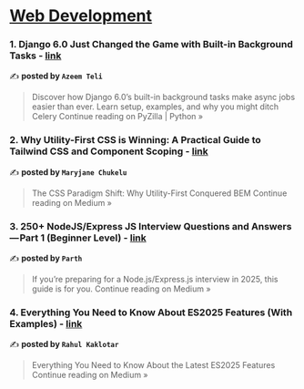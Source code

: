 
<h1><a href=https://medium.com/tag/web-development/recommended target="_blank" rel="noopener noreferrer">Web Development</a></h1>
<h3>1. Django 6.0 Just Changed the Game with Built-in Background Tasks - <a href="https://medium.com/pyzilla/django-6-built-in-background-tasks-tutorial-79d5bc7447bb?source=rss------web_development-5" target="_blank" rel="noopener noreferrer">link</a></h3>

✍️ **posted by `Azeem Teli`**

<blockquote>Discover how Django 6.0’s built-in background tasks make async jobs easier than ever. Learn setup, examples, and why you might ditch Celery
Continue reading on PyZilla | Python »</blockquote>

<h3>2. Why Utility-First CSS is Winning: A Practical Guide to Tailwind CSS and Component Scoping - <a href="https://medium.com/@maryjanechukelu/why-utility-first-css-is-winning-a-practical-guide-to-tailwind-css-and-component-scoping-f13615da5e84?source=rss------web_development-5" target="_blank" rel="noopener noreferrer">link</a></h3>

✍️ **posted by `Maryjane Chukelu`**

<blockquote>The CSS Paradigm Shift: Why Utility-First Conquered BEM
Continue reading on Medium »</blockquote>

<h3>3. 250+ NodeJS/Express JS Interview Questions and Answers — Part 1 (Beginner Level) - <a href="https://medium.com/@parthraval01/250-nodejs-express-js-interview-questions-and-answers-part-1-beginner-level-8f5ae2272cf3?source=rss------web_development-5" target="_blank" rel="noopener noreferrer">link</a></h3>

✍️ **posted by `Parth`**

<blockquote>If you’re preparing for a Node.js/Express.js interview in 2025, this guide is for you.
Continue reading on Medium »</blockquote>

<h3>4. Everything You Need to Know About ES2025 Features (With Examples) - <a href="https://medium.com/@kaklotarrahul79/everything-you-need-to-know-about-es2025-features-with-examples-0a87b2f828e8?source=rss------web_development-5" target="_blank" rel="noopener noreferrer">link</a></h3>

✍️ **posted by `Rahul Kaklotar`**

<blockquote>Everything You Need to Know About the Latest ES2025 Features
Continue reading on Medium »</blockquote>

